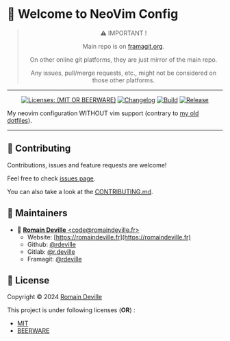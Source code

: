 <!-- BEGIN DOTGIT-SYNC BLOCK MANAGED -->
# 👋 Welcome to NeoVim Config

<center>

> ⚠️ IMPORTANT !
>
> Main repo is on [framagit.org](https://framagit.org/rdeville-public/dotfiles/neovim).
>
> On other online git platforms, they are just mirror of the main repo.
>
> Any issues, pull/merge requests, etc., might not be considered on those other
> platforms.

</center>

---

<center>

[![Licenses: (MIT OR BEERWARE)][license_badge]][license_url]
[![Changelog][changelog_badge]][changelog_badge_url]
[![Build][build_badge]][build_badge_url]
[![Release][release_badge]][release_badge_url]

</center>

[build_badge]: https://framagit.org/rdeville-public/dotfiles/neovim/badges/main/pipeline.svg
[build_badge_url]: https://framagit.org/rdeville-public/dotfiles/neovim/-/commits/main
[release_badge]: https://framagit.org/rdeville-public/dotfiles/neovim/-/badges/release.svg
[release_badge_url]: https://framagit.org/rdeville-public/dotfiles/neovim/-/releases/
[license_badge]: https://img.shields.io/badge/Licenses-MIT%20OR%20BEERWARE-blue
[license_url]: https://framagit.org/rdeville-public/dotfiles/neovim/blob/main/LICENSE
[changelog_badge]: https://img.shields.io/badge/Changelog-Python%20Semantic%20Release-yellow
[changelog_badge_url]: https://github.com/python-semantic-release/python-semantic-release

My neovim configuration WITHOUT vim support (contrary to [my old
dotfiles](https://framagit.org/rdeville-public/dotfiles/vim)).

---
<!-- BEGIN DOTGIT-SYNC BLOCK EXCLUDED CUSTOM_README -->
<!--
## 📌 Prerequisites

## ⚙️ Install

## 🚀 Usage

## ✅ Run tests

-->
<!-- END DOTGIT-SYNC BLOCK EXCLUDED CUSTOM_README -->
## 🤝 Contributing

Contributions, issues and feature requests are welcome!

Feel free to check [issues page][issues_pages].

You can also take a look at the [CONTRIBUTING.md][contributing].

[issues_pages]: https://framagit.org/rdeville-public/dotfiles/neovim/-/issues
[contributing]: https://framagit.org/rdeville-public/dotfiles/neovim/blob/main/CONTRIBUTING.md

## 👤 Maintainers

* 📧 [**Romain Deville** \<code@romaindeville.fr\>](mailto:code@romaindeville.fr)
  * Website: [https://romaindeville.fr](https://romaindeville.fr)
  * Github: [@rdeville](https://github.com/rdeville)
  * Gitlab: [@r.deville](https://gitlab.com/r.deville)
  * Framagit: [@rdeville](https://framagit.org/rdeville)

## 📝 License

Copyright © 2024 [Romain Deville](code@romaindeville.fr)

This project is under following licenses (**OR**) :

* [MIT][main_license]
* [BEERWARE][beerware_license]

[main_license]: https://framagit.org/rdeville-public/dotfiles/neovim/blob/main/LICENSE
[beerware_license]: https://framagit.org/rdeville-public/dotfiles/neovim/blob/main/LICENSE.BEERWARE
<!-- END DOTGIT-SYNC BLOCK MANAGED -->
